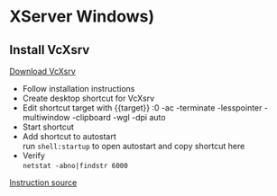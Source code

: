 # XServer Windows)
## Install VcXsrv
[Download VcXsrv](https://sourceforge.net/projects/vcxsrv/)
* Follow installation instructions
* Create desktop shortcut for VcXsrv
* Edit shortcut target with {{target}} :0 -ac -terminate -lesspointer -multiwindow -clipboard -wgl -dpi auto
* Start shortcut
* Add shortcut to autostart  
  run `shell:startup` to open autostart and copy shortcut here
* Verify  
  `netstat -abno|findstr 6000`

[Instruction source](https://medium.com/javarevisited/using-wsl-2-with-x-server-linux-on-windows-a372263533c3)
